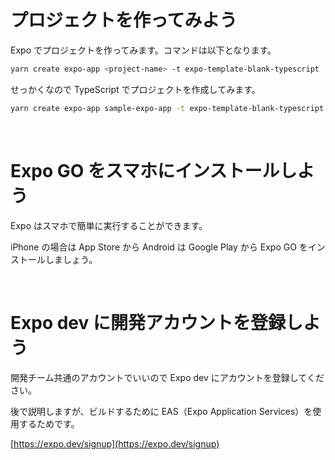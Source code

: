 # プロジェクトを作ってみよう

Expo でプロジェクトを作ってみます。コマンドは以下となります。

```zsh
yarn create expo-app <project-name> -t expo-template-blank-typescript
```

せっかくなので TypeScript でプロジェクトを作成してみます。

```zsh
yarn create expo-app sample-expo-app -t expo-template-blank-typescript
```

<br>

# Expo GO をスマホにインストールしよう

Expo はスマホで簡単に実行することができます。

iPhone の場合は App Store から Android は Google Play から Expo GO をインストールしましょう。

<br>

# Expo dev に開発アカウントを登録しよう

開発チーム共通のアカウントでいいので Expo dev にアカウントを登録してください。

後で説明しますが、ビルドするために EAS（Expo Application Services）を使用するためです。

[https://expo.dev/signup](https://expo.dev/signup)
